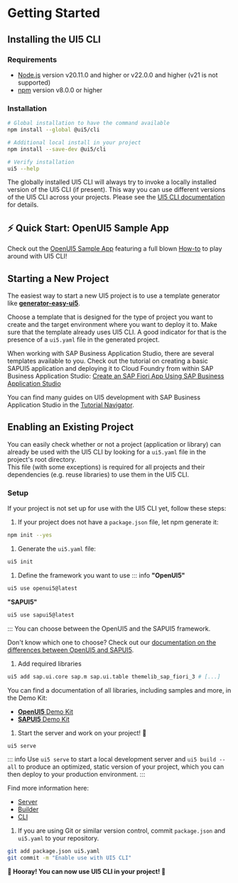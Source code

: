 # Getting Started
## Installing the UI5 CLI
### Requirements
- [Node.js](https://nodejs.org/) version v20.11.0 and higher or v22.0.0 and higher (v21 is not supported)
- [npm](https://www.npmjs.com/) version v8.0.0 or higher

### Installation
```sh
# Global installation to have the command available
npm install --global @ui5/cli

# Additional local install in your project
npm install --save-dev @ui5/cli

# Verify installation
ui5 --help
```

The globally installed UI5 CLI will always try to invoke a locally installed version of the UI5 CLI (if present). This way you can use different versions of the UI5 CLI across your projects. Please see the [UI5 CLI documentation](./CLI#local-vs-global-installation) for details.

## ⚡️ Quick Start: OpenUI5 Sample App
Check out the [OpenUI5 Sample App](https://github.com/SAP/openui5-sample-app) featuring a full blown [How-to](https://github.com/SAP/openui5-sample-app/#openui5-sample-app) to play around with UI5 CLI!

## Starting a New Project
The easiest way to start a new UI5 project is to use a template generator like [**generator-easy-ui5**](https://github.com/SAP/generator-easy-ui5).

Choose a template that is designed for the type of project you want to create and the target environment where you want to deploy it to.
Make sure that the template already uses UI5 CLI. A good indicator for that is the presence of a `ui5.yaml` file in the generated project.

When working with SAP Business Application Studio, there are several templates available to you. Check out the tutorial on creating a basic SAPUI5 application and deploying it to Cloud Foundry from within SAP Business Application Studio: [Create an SAP Fiori App Using SAP Business Application Studio](https://developers.sap.com/tutorials/appstudio-fioriapps-create.html)

You can find many guides on UI5 development with SAP Business Application Studio in the [Tutorial Navigator](https://developers.sap.com/tutorial-navigator.html?tag=topic:sapui5&tag=products:technology-platform/sap-business-application-studio).

## Enabling an Existing Project
You can easily check whether or not a project (application or library) can already be used with the UI5 CLI by looking for a `ui5.yaml` file in the project's root directory.  
This file (with some exceptions) is required for all projects and their dependencies (e.g. reuse libraries) to use them in the UI5 CLI.

### Setup
If your project is not set up for use with the UI5 CLI yet, follow these steps:

1. If your project does not have a `package.json` file, let npm generate it:
```sh
npm init --yes
```

1. Generate the `ui5.yaml` file:
```sh
ui5 init
```

1. Define the framework you want to use
::: info
**"OpenUI5"**

```sh
ui5 use openui5@latest
```

**"SAPUI5"**

```sh
ui5 use sapui5@latest
```
:::
You can choose between the OpenUI5 and the SAPUI5 framework.

Don't know which one to choose? Check out our [documentation on the differences between OpenUI5 and SAPUI5](./FAQ##whats-the-difference-between-openui5-and-sapui5).

1. Add required libraries
```sh
ui5 add sap.ui.core sap.m sap.ui.table themelib_sap_fiori_3 # [...]
```

You can find a documentation of all libraries, including samples and more, in the Demo Kit:

- [**OpenUI5** Demo Kit](https://openui5.hana.ondemand.com/api)
- [**SAPUI5** Demo Kit](https://ui5.sap.com/#/api)
    
1. Start the server and work on your project! 🎉
```sh
ui5 serve
```

::: info
Use `ui5 serve` to start a local development server and `ui5 build --all` to produce an optimized, static version of your project, which you can then deploy to your production environment.
 :::

Find more information here:

- [Server](./Server.md)
- [Builder](./Builder.md)
- [CLI](./CLI.md)

1. If you are using Git or similar version control, commit `package.json` and `ui5.yaml` to your repository.
```sh
git add package.json ui5.yaml
git commit -m "Enable use with UI5 CLI"
```

**🎉 Hooray! You can now use UI5 CLI in your project! 🎉**
